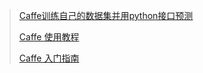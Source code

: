 > [Caffe训练自己的数据集并用python接口预测](https://www.jianshu.com/p/9644f7ec0a03)
>
> [Caffe 使用教程](http://blog.leanote.com/post/braveapple/Caffe-%E4%BD%BF%E7%94%A8%E6%8A%80%E5%B7%A7)
>
> [Caffe 入门指南](http://blog.mindcont.com/2017/02/15/caffe-guide-book/)

